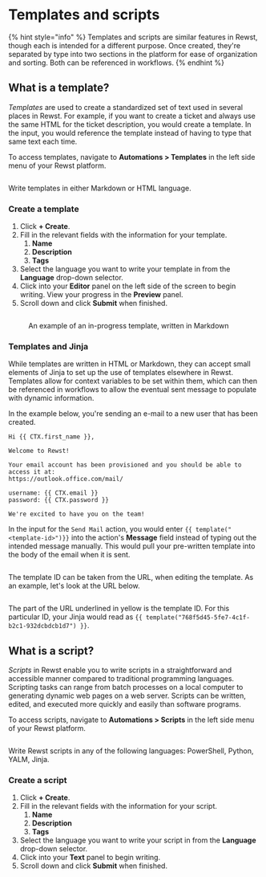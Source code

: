 # Templates and scripts

{% hint style="info" %}
Templates and scripts are similar features in Rewst, though each is intended for a different purpose. Once created, they're separated by type into two sections in the platform for ease of organization and sorting. Both can be referenced in workflows.
{% endhint %}

## What is a template?

_Templates_ are used to create a standardized set of text used in several places in Rewst. For example, if you want to create a ticket and always use the same HTML for the ticket description, you would create a template. In the input, you would reference the template instead of having to type that same text each time.

To access templates, navigate to **Automations > Templates** in the left side menu of your Rewst platform.

<figure><img src="../../.gitbook/assets/Screenshot 2025-03-21 at 10.27.14 AM.png" alt=""><figcaption></figcaption></figure>

Write templates in either Markdown or HTML language.

### Create a template

1. Click **+ Create**.
2. Fill in the relevant fields with the information for your template.
   1. **Name**
   2. **Description**
   3. **Tags**
3. Select the language you want to write your template in from the **Language** drop-down selector.
4. Click into your **Editor** panel on the left side of the screen to begin writing. View your progress in the **Preview** panel.
5. Scroll down and click **Submit** when finished.

<figure><img src="../../.gitbook/assets/Screenshot 2025-03-21 at 10.53.50 AM.png" alt=""><figcaption><p>An example of an in-progress template, written in Markdown</p></figcaption></figure>

### Templates and Jinja

While templates are written in HTML or Markdown, they can accept small elements of Jinja to set up the use of templates elsewhere in Rewst. Templates allow for context variables to be set within them, which can then be referenced in workflows to allow the eventual sent message to populate with dynamic information.

In the example below, you're sending an e-mail to a new user that has been created.

```django
Hi {{ CTX.first_name }},

Welcome to Rewst!

Your email account has been provisioned and you should be able to access it at:
https://outlook.office.com/mail/

username: {{ CTX.email }}
password: {{ CTX.password }}

We're excited to have you on the team!
```

In the input for the `Send Mail` action, you would enter `{{ template("<template-id>")}}` into the action's **Message** field instead of typing out the intended message manually. This would pull your pre-written template into the body of the email when it is sent.

<figure><img src="../../.gitbook/assets/Screenshot 2025-03-21 at 2.34.55 PM.png" alt=""><figcaption></figcaption></figure>

The template ID can be taken from the URL, when editing the template. As an example, let's look at the URL below.

<figure><img src="../../.gitbook/assets/Screenshot 2025-04-03 at 9.21.15 AM.png" alt=""><figcaption></figcaption></figure>

The part of the URL underlined in yellow is the template ID. For this particular ID, your Jinja would read as `{{ template("768f5d45-5fe7-4c1f-b2c1-932dcbdcb1d7") }}`.

## What is a script?

_Scripts_ in Rewst enable you to write scripts in a straightforward and accessible manner compared to traditional programming languages. Scripting tasks can range from batch processes on a local computer to generating dynamic web pages on a web server. Scripts can be written, edited, and executed more quickly and easily than software programs.

To access scripts, navigate to **Automations > Scripts** in the left side menu of your Rewst platform.

<figure><img src="../../.gitbook/assets/Screenshot 2025-03-21 at 10.28.18 AM.png" alt=""><figcaption></figcaption></figure>

Write Rewst scripts in any of the following languages: PowerShell, Python, YALM, Jinja.

### Create a script

1. Click **+ Create**.
2. Fill in the relevant fields with the information for your script.
   1. **Name**
   2. **Description**
   3. **Tags**
3. Select the language you want to write your script in from the **Language** drop-down selector.
4. Click into your **Text** panel to begin writing.&#x20;
5. Scroll down and click **Submit** when finished.

<figure><img src="../../.gitbook/assets/Screenshot 2025-03-21 at 2.40.44 PM.png" alt=""><figcaption></figcaption></figure>

